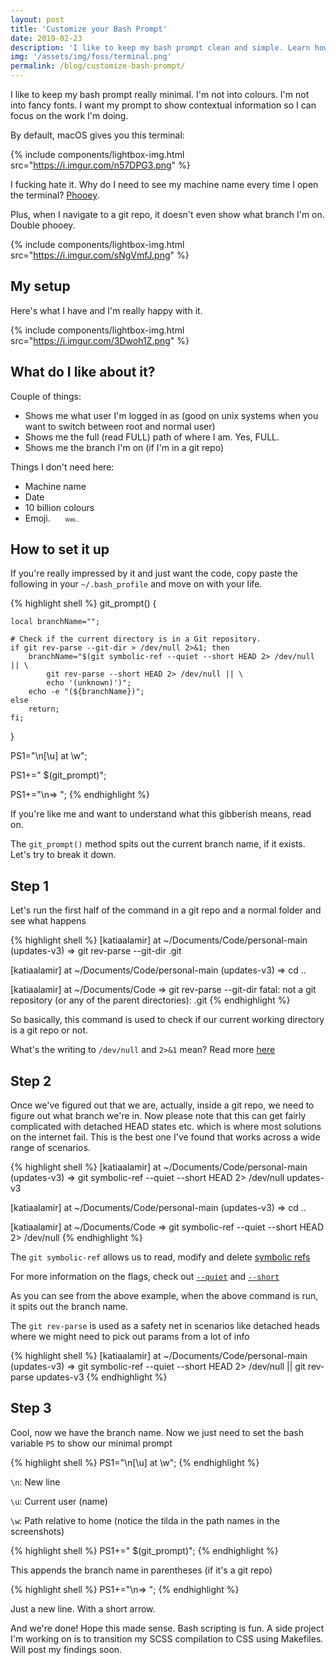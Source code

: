 ```yaml
---
layout: post
title: 'Customize your Bash Prompt'
date: 2019-02-23
description: 'I like to keep my bash prompt clean and simple. Learn how to setup a minimal bash prompt.'
img: '/assets/img/foss/terminal.png'
permalink: /blog/customize-bash-prompt/
---
```


I like to keep my bash prompt really minimal. I'm not into colours. I'm not into fancy fonts. I want my prompt to show contextual information so I can focus on the work I'm doing.

By default, macOS gives you this terminal:

{% include components/lightbox-img.html src="https://i.imgur.com/n57DPG3.png" %}

I fucking hate it. Why do I need to see my machine name every time I open the terminal? [Phooey](https://www.merriam-webster.com/dictionary/phooey).

Plus, when I navigate to a git repo, it doesn't even show what branch I'm on. Double phooey.

{% include components/lightbox-img.html src="https://i.imgur.com/sNgVmfJ.png" %}

## My setup

Here's what I have and I'm really happy with it.

{% include components/lightbox-img.html src="https://i.imgur.com/3Dwoh1Z.png" %}

## What do I like about it?

Couple of things:

- Shows me what user I'm logged in as (good on unix systems when you want to switch between root and normal user)
- Shows me the full (read FULL) path of where I am. Yes, FULL.
- Shows me the branch I'm on (if I'm in a git repo)

Things I don't need here:

- Machine name
- Date
- 10 billion colours
- Emoji.&nbsp;&nbsp;&nbsp;&nbsp;&nbsp;&nbsp;<small><small><small>Well...</small></small></small>

## How to set it up

If you're really impressed by it and just want the code, copy paste the following in your `~/.bash_profile` and move on with your life.

{% highlight shell %}
git_prompt() {

    local branchName="";

    # Check if the current directory is in a Git repository.
    if git rev-parse --git-dir > /dev/null 2>&1; then
        branchName="$(git symbolic-ref --quiet --short HEAD 2> /dev/null || \
	        git rev-parse --short HEAD 2> /dev/null || \
		    echo '(unknown)')";
        echo -e "(${branchName})";
    else
        return;
    fi;

}

PS1="\n[\u] at \w";

PS1+=" \$(git_prompt)";

PS1+="\n=> ";
{% endhighlight %}

If you're like me and want to understand what this gibberish means, read on.

The `git_prompt()` method spits out the current branch name, if it exists. Let's try to break it down.

## Step 1

Let's run the first half of the command in a git repo and a normal folder and see what happens

{% highlight shell %}
[katiaalamir] at ~/Documents/Code/personal-main (updates-v3)
=> git rev-parse --git-dir
.git

[katiaalamir] at ~/Documents/Code/personal-main (updates-v3)
=> cd ..

[katiaalamir] at ~/Documents/Code
=> git rev-parse --git-dir
fatal: not a git repository (or any of the parent directories): .git
{% endhighlight %}

So basically, this command is used to check if our current working directory is a git repo or not.

What's the writing to `/dev/null` and `2>&1` mean? Read more [here](https://askubuntu.com/questions/12098/what-does-outputting-to-dev-null-accomplish-in-bash-scripts)

## Step 2

Once we've figured out that we are, actually, inside a git repo, we need to figure out what branch we're in. Now please note that this can get fairly complicated with detached HEAD states etc. which is where most solutions on the internet fail. This is the best one I've found that works across a wide range of scenarios.

{% highlight shell %}
[katiaalamir] at ~/Documents/Code/personal-main (updates-v3)
=> git symbolic-ref --quiet --short HEAD 2> /dev/null
updates-v3

[katiaalamir] at ~/Documents/Code/personal-main (updates-v3)
=> cd ..

[katiaalamir] at ~/Documents/Code
=> git symbolic-ref --quiet --short HEAD 2> /dev/null
{% endhighlight %}

The `git symbolic-ref` allows us to read, modify and delete [symbolic refs](https://stackoverflow.com/a/1526526)

For more information on the flags, check out [`--quiet`](https://git-scm.com/docs/git-symbolic-ref#git-symbolic-ref---quiet) and [`--short`](https://git-scm.com/docs/git-symbolic-ref#git-symbolic-ref---short)

As you can see from the above example, when the above command is run, it spits out the branch name.

The `git rev-parse` is used as a safety net in scenarios like detached heads where we might need to pick out params from a lot of info

{% highlight shell %}
[katiaalamir] at ~/Documents/Code/personal-main (updates-v3)
=> git symbolic-ref --quiet --short HEAD 2> /dev/null || git rev-parse
updates-v3
{% endhighlight %}

## Step 3

Cool, now we have the branch name. Now we just need to set the bash variable `PS` to show our minimal prompt

{% highlight shell %}
PS1="\n[\u] at \w";
{% endhighlight %}

`\n`: New line

`\u`: Current user (name)

`\w`: Path relative to home (notice the tilda in the path names in the screenshots)

{% highlight shell %}
PS1+=" \$(git_prompt)";
{% endhighlight %}

This appends the branch name in parentheses (if it's a git repo)

{% highlight shell %}
PS1+="\n=> ";
{% endhighlight %}

Just a new line. With a short arrow.

And we're done! Hope this made sense. Bash scripting is fun. A side project I'm working on is to transition my SCSS compilation to CSS using Makefiles. Will post my findings soon.
